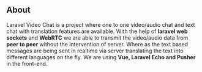 ## About
Laravel Video Chat is a project where one to one video/audio chat and text chat with translation features are available.
With the help of **laravel web sockets** and **WebRTC** we are able to transmit the video/audio data from **peer to peer** without the intervention of server. Where as the text based messages are being sent in realtime via server translating the text into different languages on the fly. We are using **Vue, Laravel Echo and Pusher** in the front-end.

